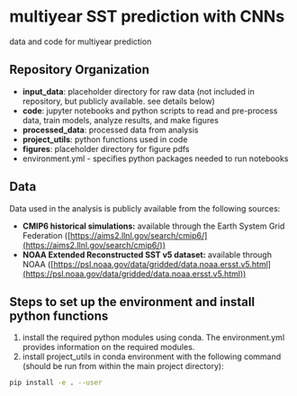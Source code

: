 # multiyear SST prediction with CNNs

data and code for multiyear prediction

## Repository Organization
* **input_data**: placeholder directory for raw data (not included in repository, but publicly available. see details below)
* **code**: jupyter notebooks and python scripts to read and pre-process data, train models, analyze results, and make figures
* **processed_data**: processed data from analysis
* **project_utils**: python functions used in code
* **figures**: placeholder directory for figure pdfs 
* environment.yml - specifies python packages needed to run notebooks

## Data
Data used in the analysis is publicly available from the following sources: 

* **CMIP6 historical simulations:** available through the Earth System Grid Federation ([https://aims2.llnl.gov/search/cmip6/](https://aims2.llnl.gov/search/cmip6/))
* **NOAA Extended Reconstructed SST v5 dataset:** available through NOAA ([https://psl.noaa.gov/data/gridded/data.noaa.ersst.v5.html](https://psl.noaa.gov/data/gridded/data.noaa.ersst.v5.html))

## Steps to set up the environment and install python functions
1. install the required python modules using conda. The environment.yml provides information on the required modules. 
2. install project_utils in conda environment with the following command (should be run from within the main project directory): 
```bash
pip install -e . --user
```
